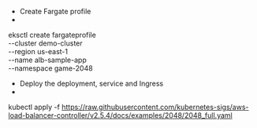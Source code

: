 * Create Fargate profile
* 
eksctl create fargateprofile \
    --cluster demo-cluster \
    --region us-east-1 \
    --name alb-sample-app \
    --namespace game-2048
  
* Deploy the deployment, service and Ingress
* 
kubectl apply -f https://raw.githubusercontent.com/kubernetes-sigs/aws-load-balancer-controller/v2.5.4/docs/examples/2048/2048_full.yaml
